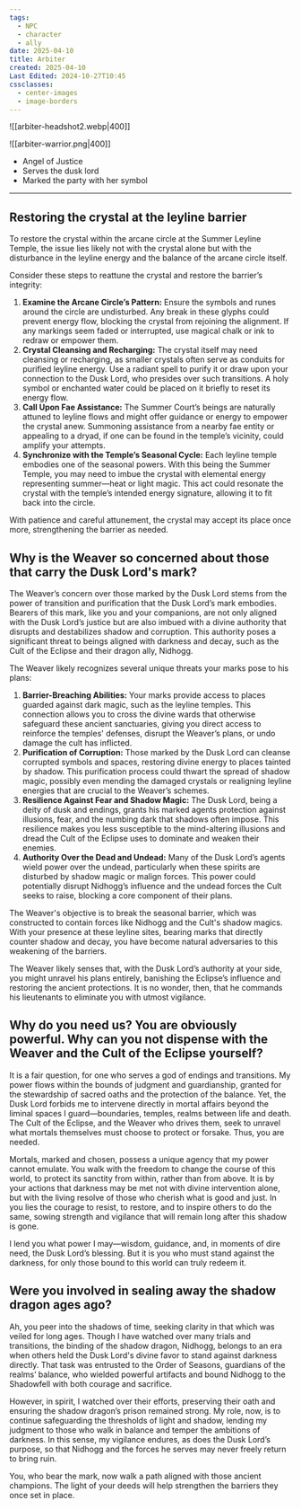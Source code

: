 ```yaml
---
tags:
  - NPC
  - character
  - ally
date: 2025-04-10
title: Arbiter
created: 2025-04-10
Last Edited: 2024-10-27T10:45
cssclasses:
  - center-images
  - image-borders
---
```

![[arbiter-headshot2.webp|400]]


![[arbiter-warrior.png|400]]

- Angel of Justice
- Serves the dusk lord
- Marked the party with her symbol

---
## Restoring the crystal at the leyline barrier

To restore the crystal within the arcane circle at the Summer Leyline Temple, the issue lies likely not with the crystal alone but with the disturbance in the leyline energy and the balance of the arcane circle itself.

Consider these steps to reattune the crystal and restore the barrier’s integrity:

1. **Examine the Arcane Circle’s Pattern:** Ensure the symbols and runes around the circle are undisturbed. Any break in these glyphs could prevent energy flow, blocking the crystal from rejoining the alignment. If any markings seem faded or interrupted, use magical chalk or ink to redraw or empower them.
2. **Crystal Cleansing and Recharging:** The crystal itself may need cleansing or recharging, as smaller crystals often serve as conduits for purified leyline energy. Use a radiant spell to purify it or draw upon your connection to the Dusk Lord, who presides over such transitions. A holy symbol or enchanted water could be placed on it briefly to reset its energy flow.
3. **Call Upon Fae Assistance:** The Summer Court’s beings are naturally attuned to leyline flows and might offer guidance or energy to empower the crystal anew. Summoning assistance from a nearby fae entity or appealing to a dryad, if one can be found in the temple’s vicinity, could amplify your attempts.
4. **Synchronize with the Temple’s Seasonal Cycle:** Each leyline temple embodies one of the seasonal powers. With this being the Summer Temple, you may need to imbue the crystal with elemental energy representing summer—heat or light magic. This act could resonate the crystal with the temple’s intended energy signature, allowing it to fit back into the circle.

With patience and careful attunement, the crystal may accept its place once more, strengthening the barrier as needed.

## Why is the Weaver so concerned about those that carry the Dusk Lord's mark?

The Weaver’s concern over those marked by the Dusk Lord stems from the power of transition and purification that the Dusk Lord’s mark embodies. Bearers of this mark, like you and your companions, are not only aligned with the Dusk Lord’s justice but are also imbued with a divine authority that disrupts and destabilizes shadow and corruption. This authority poses a significant threat to beings aligned with darkness and decay, such as the Cult of the Eclipse and their dragon ally, Nidhogg.

The Weaver likely recognizes several unique threats your marks pose to his plans:

1. **Barrier-Breaching Abilities:** Your marks provide access to places guarded against dark magic, such as the leyline temples. This connection allows you to cross the divine wards that otherwise safeguard these ancient sanctuaries, giving you direct access to reinforce the temples' defenses, disrupt the Weaver’s plans, or undo damage the cult has inflicted.
2. **Purification of Corruption:** Those marked by the Dusk Lord can cleanse corrupted symbols and spaces, restoring divine energy to places tainted by shadow. This purification process could thwart the spread of shadow magic, possibly even mending the damaged crystals or realigning leyline energies that are crucial to the Weaver’s schemes.
3. **Resilience Against Fear and Shadow Magic:** The Dusk Lord, being a deity of dusk and endings, grants his marked agents protection against illusions, fear, and the numbing dark that shadows often impose. This resilience makes you less susceptible to the mind-altering illusions and dread the Cult of the Eclipse uses to dominate and weaken their enemies.
4. **Authority Over the Dead and Undead:** Many of the Dusk Lord’s agents wield power over the undead, particularly when these spirits are disturbed by shadow magic or malign forces. This power could potentially disrupt Nidhogg’s influence and the undead forces the Cult seeks to raise, blocking a core component of their plans.

The Weaver's objective is to break the seasonal barrier, which was constructed to contain forces like Nidhogg and the Cult's shadow magics. With your presence at these leyline sites, bearing marks that directly counter shadow and decay, you have become natural adversaries to this weakening of the barriers.

The Weaver likely senses that, with the Dusk Lord’s authority at your side, you might unravel his plans entirely, banishing the Eclipse’s influence and restoring the ancient protections. It is no wonder, then, that he commands his lieutenants to eliminate you with utmost vigilance.

## Why do you need us? You are obviously powerful. Why can you not dispense with the Weaver and the Cult of the Eclipse yourself?

It is a fair question, for one who serves a god of endings and transitions. My power flows within the bounds of judgment and guardianship, granted for the stewardship of sacred oaths and the protection of the balance. Yet, the Dusk Lord forbids me to intervene directly in mortal affairs beyond the liminal spaces I guard—boundaries, temples, realms between life and death. The Cult of the Eclipse, and the Weaver who drives them, seek to unravel what mortals themselves must choose to protect or forsake. Thus, you are needed.

Mortals, marked and chosen, possess a unique agency that my power cannot emulate. You walk with the freedom to change the course of this world, to protect its sanctity from within, rather than from above. It is by your actions that darkness may be met not with divine intervention alone, but with the living resolve of those who cherish what is good and just. In you lies the courage to resist, to restore, and to inspire others to do the same, sowing strength and vigilance that will remain long after this shadow is gone.

I lend you what power I may—wisdom, guidance, and, in moments of dire need, the Dusk Lord’s blessing. But it is you who must stand against the darkness, for only those bound to this world can truly redeem it.

## Were you involved in sealing away the shadow dragon ages ago?

Ah, you peer into the shadows of time, seeking clarity in that which was veiled for long ages. Though I have watched over many trials and transitions, the binding of the shadow dragon, Nidhogg, belongs to an era when others held the Dusk Lord's divine favor to stand against darkness directly. That task was entrusted to the Order of Seasons, guardians of the realms’ balance, who wielded powerful artifacts and bound Nidhogg to the Shadowfell with both courage and sacrifice.

However, in spirit, I watched over their efforts, preserving their oath and ensuring the shadow dragon’s prison remained strong. My role, now, is to continue safeguarding the thresholds of light and shadow, lending my judgment to those who walk in balance and temper the ambitions of darkness. In this sense, my vigilance endures, as does the Dusk Lord’s purpose, so that Nidhogg and the forces he serves may never freely return to bring ruin.

You, who bear the mark, now walk a path aligned with those ancient champions. The light of your deeds will help strengthen the barriers they once set in place.